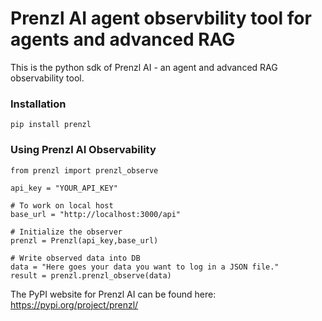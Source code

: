 # Prenzl AI agent observbility tool for agents and advanced RAG
This is the python sdk of Prenzl AI - an agent and advanced RAG observability tool.

### Installation
```
pip install prenzl
```

### Using Prenzl AI Observability
```
from prenzl import prenzl_observe

api_key = "YOUR_API_KEY"

# To work on local host
base_url = "http://localhost:3000/api"

# Initialize the observer
prenzl = Prenzl(api_key,base_url)

# Write observed data into DB
data = "Here goes your data you want to log in a JSON file."
result = prenzl.prenzl_observe(data)
```

The PyPI website for Prenzl AI can be found here: https://pypi.org/project/prenzl/

